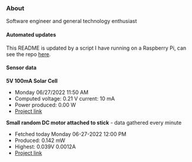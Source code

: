 ### About
Software engineer and general technology enthusiast

#### Automated updates
This README is updated by a script I have running on a Raspberry Pi, can see the repo [here](https://github.com/jdc-cunningham/raspi-git-repo-updater).

#### Sensor data
**5V 100mA Solar Cell**
- Monday 06/27/2022 11:50 AM
- Computed voltage: 0.21 V current: 10 mA
- Power produced: 0.00 W
- [Project link](https://github.com/jdc-cunningham/raspisolarplotter)

**Small random DC motor attached to stick** - data gathered every minute
- Fetched today Monday 06-27-2022 12:00 PM
- Produced: 0.142 mW
- Highest: 0.039V 0.0012A
- [Project link](https://github.com/jdc-cunningham/turbine-raspi)
